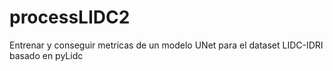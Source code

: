 # processLIDC2

Entrenar y conseguir metricas de un modelo UNet para el dataset LIDC-IDRI basado en pyLidc

